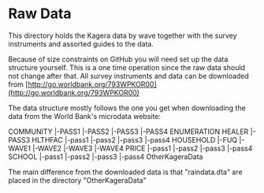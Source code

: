 # Raw Data

This directory holds the Kagera data by wave together with the survey instruments
and assorted guides to the data.

Because of size constraints on GitHub you will need set up the data structure yourself. 
This is a one time operation since the raw data should not change after that.
All survey instruments and data can be downloaded from
[http://go.worldbank.org/793WPKOR00](http://go.worldbank.org/793WPKOR00)

The data structure mostly follows the one you get when downloading the data from
the World Bank's microdata website:

COMMUNITY
|-PASS1
|-PASS2
|-PASS3
|-PASS4
ENUMERATION
HEALER
|-PASS3
HLTHFAC
|-pass1
|-pass2
|-pass3
|-pass4
HOUSEHOLD
|-FUQ
|-WAVE1
|-WAVE2
|-WAVE3
|-WAVE4
PRICE
|-pass1
|-pass2
|-pass3
|-pass4
SCHOOL
|-pass1
|-pass2
|-pass3
|-pass4
OtherKageraData

The main difference from the downloaded data is that "raindata.dta" are placed
in the directory "OtherKageraData"
